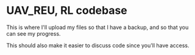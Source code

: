 # UAV_REU, RL codebase
This is where I'll upload my files so that I have a backup, and so that you can see my progress.

This should also make it easier to discuss code since you'll have access.
